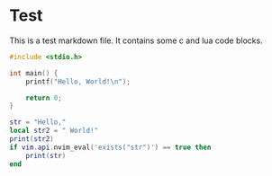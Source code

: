 # Test
This is a test markdown file. It contains some c and lua code blocks.
```c
#include <stdio.h>

int main() {
    printf("Hello, World!\n");

    return 0;
}
```

```lua
str = "Hello,"
local str2 = " World!"
print(str2)
if vim.api.nvim_eval('exists("str")') == true then
    print(str)
end
```

